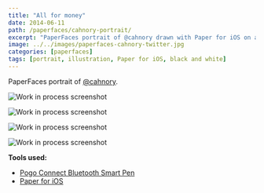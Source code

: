 ```yaml
---
title: "All for money"
date: 2014-06-11
path: /paperfaces/cahnory-portrait/
excerpt: "PaperFaces portrait of @cahnory drawn with Paper for iOS on an iPad."
image: ../../images/paperfaces-cahnory-twitter.jpg
categories: [paperfaces]
tags: [portrait, illustration, Paper for iOS, black and white]
---
```


PaperFaces portrait of [@cahnory](https://twitter.com/cahnory).

![Work in process screenshot](../../images/paperfaces-cahnory-process-1-lg.jpg)

![Work in process screenshot](../../images/paperfaces-cahnory-process-2-lg.jpg)

![Work in process screenshot](../../images/paperfaces-cahnory-process-3-lg.jpg)

![Work in process screenshot](../../images/paperfaces-cahnory-process-4-lg.jpg)

**Tools used:**

- [Pogo Connect Bluetooth Smart Pen](https://www.amazon.com/gp/product/B009K448L4/ref=as_li_ss_tl?ie=UTF8&camp=1789&creative=390957&creativeASIN=B009K448L4&linkCode=as2&tag=mademist-20)
- [Paper for iOS](https://paper.bywetransfer.com/)
